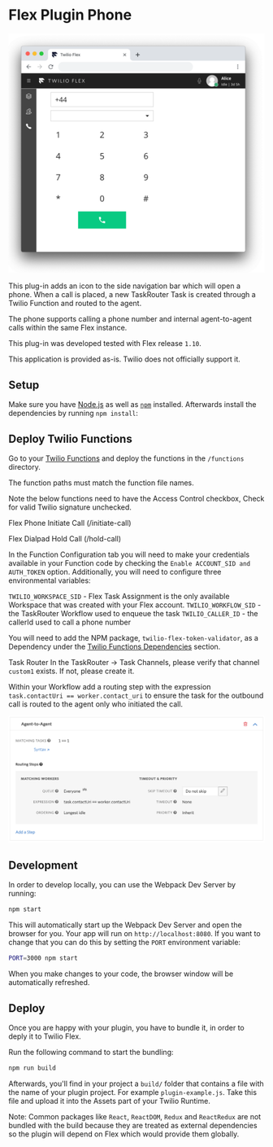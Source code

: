 # Flex Plugin Phone 

![Flex Outbound Phone](flex-phone.png)

This plug-in adds an icon to the side navigation bar which will open a phone. When a call is placed, a new TaskRouter Task is created through a Twilio Function and routed to the agent.

The phone supports calling a phone number and internal agent-to-agent calls within the same Flex instance.

This plug-in was developed tested with Flex release `1.10`.

This application is provided as-is. Twilio does not officially support it.

## Setup

Make sure you have [Node.js](https://nodejs.org) as well as [`npm`](https://npmjs.com) installed.
Afterwards install the dependencies by running `npm install`:


## Deploy Twilio Functions
Go to your [Twilio Functions](https://www.twilio.com/console/runtime/functions/manage) and deploy the functions in the `/functions` directory.

The function paths must match the function file names.

Note the below functions need to have the Access Control checkbox, Check for valid Twilio signature unchecked.

Flex Phone Initiate Call (/initiate-call)

Flex Dialpad Hold Call (/hold-call)

In the Function Configuration tab you will need to make your credentials available in your Function code by checking the `Enable ACCOUNT_SID and AUTH_TOKEN` option. Additionally, you will need to configure three environmental variables:

`TWILIO_WORKSPACE_SID` - Flex Task Assignment is the only available Workspace that was created with your Flex account.
`TWILIO_WORKFLOW_SID` - the TaskRouter Workflow used to enqueue the task
`TWILIO_CALLER_ID` - the callerId used to call a phone number

You will need to add the NPM package, `twilio-flex-token-validator`, as a Dependency under the [Twilio Functions Dependencies](https://www.twilio.com/console/runtime/functions/configure) section.

Task Router
In the TaskRouter -> Task Channels, please verify that channel `custom1` exists. If not, please create it.

Within your Workflow add a routing step with the expression `task.contactUri == worker.contact_uri` to ensure the task for the outbound call is routed to the agent only who initiated the call.

![TaskRouter Worker Expression](flex-phone-agent-to-agent-worker-expression.png)


## Development

In order to develop locally, you can use the Webpack Dev Server by running:

```bash
npm start
```

This will automatically start up the Webpack Dev Server and open the browser for you. Your app will run on `http://localhost:8080`. If you want to change that you can do this by setting the `PORT` environment variable:

```bash
PORT=3000 npm start
```

When you make changes to your code, the browser window will be automatically refreshed.

## Deploy

Once you are happy with your plugin, you have to bundle it, in order to deply it to Twilio Flex.

Run the following command to start the bundling:

```bash
npm run build
```

Afterwards, you'll find in your project a `build/` folder that contains a file with the name of your plugin project. For example `plugin-example.js`. Take this file and upload it into the Assets part of your Twilio Runtime.

Note: Common packages like `React`, `ReactDOM`, `Redux` and `ReactRedux` are not bundled with the build because they are treated as external dependencies so the plugin will depend on Flex which would provide them globally.